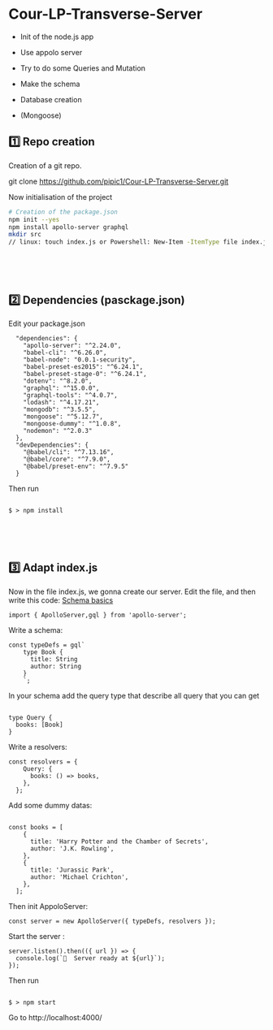 # Cour-LP-Transverse-Server

- Init of the node.js app

- Use appolo server

- Try to do some Queries and Mutation

- Make the schema

- Database creation 

- (Mongoose)


## 1️⃣ Repo creation 

Creation of a git repo. 

git clone https://github.com/pipic1/Cour-LP-Transverse-Server.git

Now initialisation of the project
```sh
# Creation of the package.json
npm init --yes
npm install apollo-server graphql
mkdir src
// linux: touch index.js or Powershell: New-Item -ItemType file index.js
```

<p>&nbsp</p>
<p>&nbsp</p>


## 2️⃣ Dependencies (pasckage.json)


Edit your package.json 

```
  "dependencies": {
    "apollo-server": "^2.24.0",
    "babel-cli": "^6.26.0",
    "babel-node": "0.0.1-security",
    "babel-preset-es2015": "^6.24.1",
    "babel-preset-stage-0": "^6.24.1",
    "dotenv": "^8.2.0",
    "graphql": "^15.0.0",
    "graphql-tools": "^4.0.7",
    "lodash": "^4.17.21",
    "mongodb": "^3.5.5",
    "mongoose": "^5.12.7",
    "mongoose-dummy": "^1.0.8",
    "nodemon": "^2.0.3"
  },
  "devDependencies": {
    "@babel/cli": "^7.13.16",
    "@babel/core": "^7.9.0",
    "@babel/preset-env": "^7.9.5"
  }
```

Then run 

```

$ > npm install

```

<p>&nbsp</p>

<p>&nbsp</p>


## 3️⃣ Adapt index.js

Now in the file index.js, we gonna create our server.
Edit the file, and then write this code: 
[Schema basics](https://www.apollographql.com/docs/apollo-server/schema/schema/)

```
import { ApolloServer,gql } from 'apollo-server';
```

Write a schema:

```
const typeDefs = gql`
    type Book {
      title: String
      author: String
    }
    `;
```
In your schema add the query type that describe all query that you can get

```

type Query {
  books: [Book]
}

```

Write a resolvers:


```
const resolvers = {
    Query: {
      books: () => books,
    },
  };
```

Add some dummy datas: 


```

const books = [
    {
      title: 'Harry Potter and the Chamber of Secrets',
      author: 'J.K. Rowling',
    },
    {
      title: 'Jurassic Park',
      author: 'Michael Crichton',
    },
  ];

```

Then init AppoloServer: 

``` const server = new ApolloServer({ typeDefs, resolvers }); ```

Start the server : 

```
server.listen().then(({ url }) => {
  console.log(`🚀  Server ready at ${url}`);
});
```

Then run 

```

$ > npm start

```

Go to http://localhost:4000/

